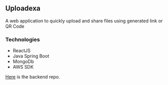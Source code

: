 
## Uploadexa

A web application to quickly upload and share files using generated link or QR Code

### Technologies
- ReactJS
- Java Spring Boot
- MongoDb
- AWS SDK

[Here](https://github.com/Muhammadwasi/uploadexa-backend) is the backend repo.